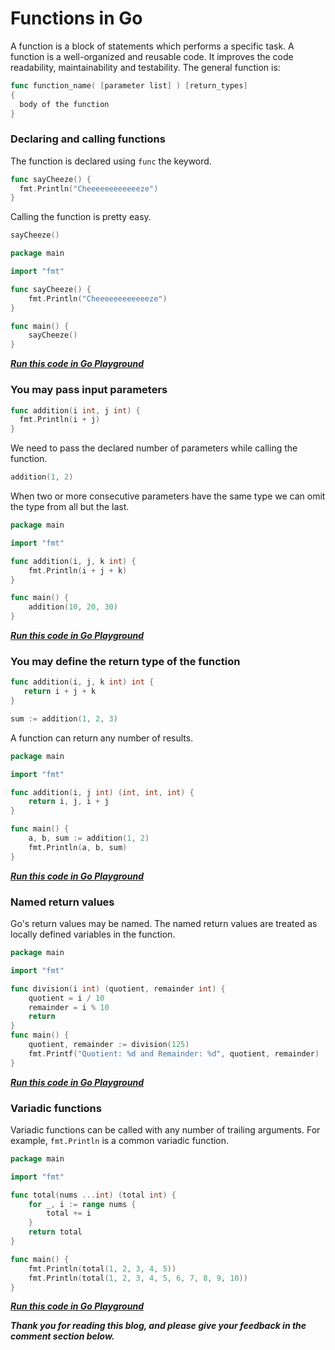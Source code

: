 # Functions in Go

A function is a block of statements which performs a specific task. A function is a well-organized and reusable code. It improves the code readability, maintainability and testability. The general function is:

```go
func function_name( [parameter list] ) [return_types]
{
  body of the function
}
```

### Declaring and calling functions

The function is declared using `func` the keyword.

```go
func sayCheeze() {
  fmt.Println("Cheeeeeeeeeeeeze")
}
```

Calling the function is pretty easy.

```go
sayCheeze()
```

```go
package main

import "fmt"

func sayCheeze() {
	fmt.Println("Cheeeeeeeeeeeeze")
}

func main() {
	sayCheeze()
}
```

[***Run this code in Go Playground***](https://play.golang.org/p/sz4RmqzeqZZ)

### You may pass input parameters

```go
func addition(i int, j int) {
  fmt.Println(i + j)
}
```

We need to pass the declared number of parameters while calling the function.

```go
addition(1, 2)
```

When two or more consecutive parameters have the same type we can omit the type from all but the last.

```go
package main

import "fmt"

func addition(i, j, k int) {
	fmt.Println(i + j + k)
}

func main() {
	addition(10, 20, 30)
}
```

[***Run this code in Go Playground***](https://play.golang.org/p/Hd3WlDtdSbI)

### You may define the return type of the function

```go
func addition(i, j, k int) int {
   return i + j + k
}
```

```go
sum := addition(1, 2, 3)
```

A function can return any number of results.

```go
package main

import "fmt"

func addition(i, j int) (int, int, int) {
	return i, j, i + j
}

func main() {
	a, b, sum := addition(1, 2)
	fmt.Println(a, b, sum)
}
```

[***Run this code in Go Playground***](https://play.golang.org/p/hqkVQEkp_Ik)

### Named return values

Go's return values may be named. The named return values are treated as locally defined variables in the function.

```go
package main

import "fmt"

func division(i int) (quotient, remainder int) {
	quotient = i / 10
	remainder = i % 10
	return
}
func main() {
	quotient, remainder := division(125)
	fmt.Printf("Quotient: %d and Remainder: %d", quotient, remainder)
}
```

[***Run this code in Go Playground***](https://play.golang.org/p/4mOb0aPX7B2)

### Variadic functions

Variadic functions can be called with any number of trailing arguments. For example, `fmt.Println` is a common variadic function.

```go
package main

import "fmt"

func total(nums ...int) (total int) {
	for _, i := range nums {
		total += i
	}
	return total
}

func main() {
	fmt.Println(total(1, 2, 3, 4, 5))
	fmt.Println(total(1, 2, 3, 4, 5, 6, 7, 8, 9, 10))
}
```

[***Run this code in Go Playground***](https://play.golang.org/p/g0EkydaW9k2)

***Thank you for reading this blog, and please give your feedback in the comment section below.***